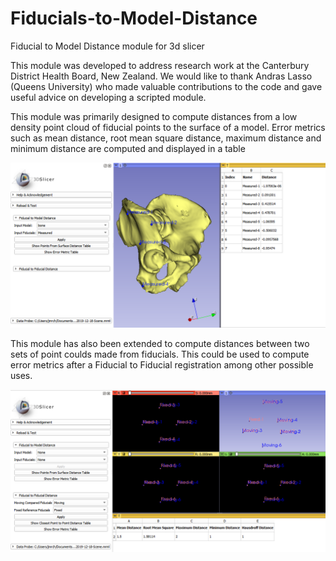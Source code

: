 # Fiducials-to-Model-Distance
Fiducial to Model Distance module for 3d slicer

This module was developed to address research work at the Canterbury District Health Board, New Zealand. We would like to thank 
Andras Lasso (Queens University) who made valuable contributions to the code and gave useful advice on developing a scripted module.

This module was primarily designed to compute distances from a low density point cloud of fiducial points to the surface of a model. 
Error metrics such as mean distance, root mean square distance, maximum distance and minimum distance are computed and displayed in a table

![Screenshot1](/Resources/Screenshots/ScreenShot1.PNG)

This module has also been extended to compute distances between two sets of point coulds made from fiducials. This could be used to compute error metrics after a Fiducial to Fiducial registration among other possible uses.

![Screenshot2](/Resources/Screenshots/ScreenShot2.PNG)
